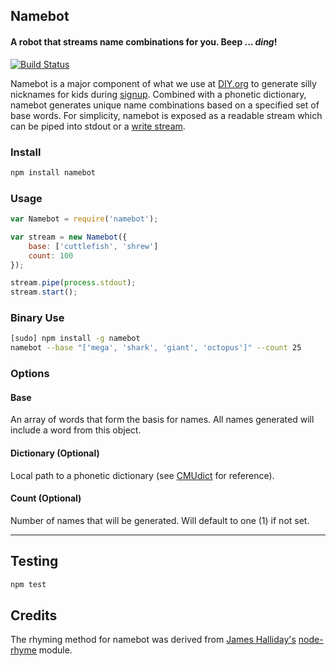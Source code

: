 ## Namebot
#### A robot that streams name combinations for you. Beep <buzz> ... *ding*!

[![Build Status](https://secure.travis-ci.org/thisandagain/namebot.png)](http://travis-ci.org/thisandagain/namebot)

Namebot is a major component of what we use at [DIY.org](https://diy.org) to generate silly nicknames for kids during [signup](https://diy.org/#join). Combined with a phonetic dictionary, namebot generates unique name combinations based on a specified set of base words. For simplicity, namebot is exposed as a readable stream which can be piped into stdout or a [write stream](http://nodejs.org/api/fs.html#fs_fs_createwritestream_path_options).

### Install
```bash
npm install namebot
```

### Usage
```javascript
var Namebot = require('namebot');

var stream = new Namebot({
    base: ['cuttlefish', 'shrew']
    count: 100
});

stream.pipe(process.stdout);
stream.start();
````

### Binary Use
```bash
[sudo] npm install -g namebot
namebot --base "['mega', 'shark', 'giant', 'octopus']" --count 25
```

### Options
#### Base
An array of words that form the basis for names. All names generated will include a word from this object.

#### Dictionary (Optional)
Local path to a phonetic dictionary (see [CMUdict](http://www.speech.cs.cmu.edu/cgi-bin/cmudict) for reference).

#### Count (Optional)
Number of names that will be generated. Will default to one (1) if not set.

---

## Testing
```bash
npm test
```

## Credits
The rhyming method for namebot was derived from [James Halliday's](http://substack.net/) [node-rhyme](https://github.com/substack/node-rhyme) module.